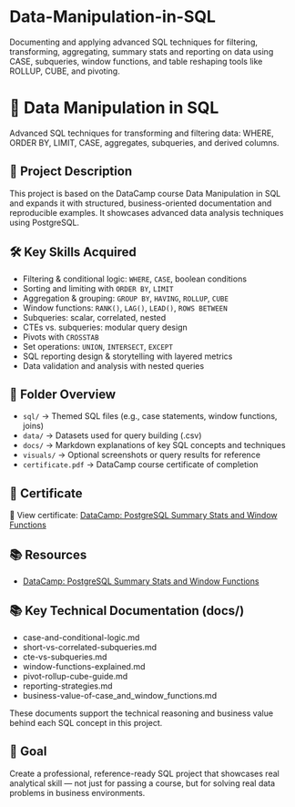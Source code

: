 # Data-Manipulation-in-SQL
Documenting and applying advanced SQL techniques for filtering, transforming, aggregating, summary stats and reporting on data using CASE, subqueries, window functions, and table reshaping tools like ROLLUP, CUBE, and pivoting.

# 🧪 Data Manipulation in SQL

Advanced SQL techniques for transforming and filtering data: WHERE, ORDER BY, LIMIT, CASE, aggregates, subqueries, and derived columns.

## 🎯 Project Description
This project is based on the DataCamp course Data Manipulation in SQL and expands it with structured, business-oriented documentation and reproducible examples. It showcases advanced data analysis techniques using PostgreSQL.

## 🛠️ Key Skills Acquired
- Filtering & conditional logic: `WHERE`, `CASE`, boolean conditions
- Sorting and limiting with `ORDER BY`, `LIMIT`
- Aggregation & grouping: `GROUP BY`, `HAVING`, `ROLLUP`, `CUBE`
- Window functions: `RANK()`, `LAG()`, `LEAD()`, `ROWS BETWEEN`
- Subqueries: scalar, correlated, nested
- CTEs vs. subqueries: modular query design
- Pivots with `CROSSTAB`
- Set operations: `UNION`, `INTERSECT`, `EXCEPT`
- SQL reporting design & storytelling with layered metrics
- Data validation and analysis with nested queries

## 📁 Folder Overview
- `sql/` → Themed SQL files (e.g., case statements, window functions, joins)
- `data/` → Datasets used for query building (.csv)
- `docs/` → Markdown explanations of key SQL concepts and techniques
- `visuals/` → Optional screenshots or query results for reference
- `certificate.pdf` → DataCamp course certificate of completion

## 📄 Certificate

🔗 View certificate: [DataCamp: PostgreSQL Summary Stats and Window Functions](https://www.datacamp.com/statement-of-accomplishment/course/b49ec92177e3c2ecced4c000c84dbbff12ccfbb8?raw=1)

## 📚 Resources

- [DataCamp: PostgreSQL Summary Stats and Window Functions](https://app.datacamp.com/learn/courses/functions-for-manipulating-data-in-postgresql)

## 📚 Key Technical Documentation (docs/)
  * case-and-conditional-logic.md
  * short-vs-correlated-subqueries.md
  * cte-vs-subqueries.md
  * window-functions-explained.md
  * pivot-rollup-cube-guide.md
  * reporting-strategies.md
  * business-value-of-case_and_window_functions.md

These documents support the technical reasoning and business value behind each SQL concept in this project.

## 🚀 Goal

Create a professional, reference-ready SQL project that showcases real analytical skill — not just for passing a course, but for solving real data problems in business environments.

